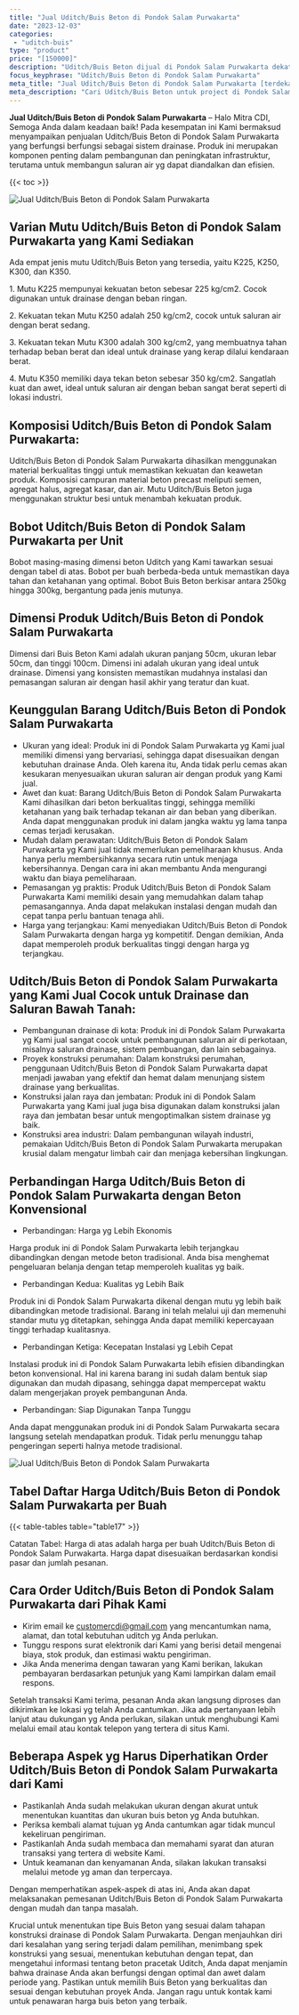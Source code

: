 ```yaml
---
title: "Jual Uditch/Buis Beton di Pondok Salam Purwakarta"
date: "2023-12-03"
categories:
 - "uditch-buis"
type: "product"
price: "[150000]"
description: "Uditch/Buis Beton dijual di Pondok Salam Purwakarta dekat. Uditch/Buis Beton ini umumnya digunakan dalam project infrastruktur sebagai saluran drainase yang praktis dan berkualitas tinggi. Silakan kontak kami untuk keterangan lebih lanjut."
focus_keyphrase: "Uditch/Buis Beton di Pondok Salam Purwakarta"
meta_title: "Jual Uditch/Buis Beton di Pondok Salam Purwakarta [terdekat] - CDI"
meta_description: "Cari Uditch/Buis Beton untuk project di Pondok Salam Purwakarta? Kami menyediakan Uditch/Buis Beton yang berkualitas untuk konstruksi drainase. Dapatkan penawaran termurah sekarang."
---
```


**Jual Uditch/Buis Beton di Pondok Salam Purwakarta** – Halo Mitra CDI, Semoga Anda dalam keadaan baik! Pada kesempatan ini Kami bermaksud menyampaikan penjualan Uditch/Buis Beton di Pondok Salam Purwakarta yang berfungsi berfungsi sebagai sistem drainase. Produk ini merupakan komponen penting dalam pembangunan dan peningkatan infrastruktur, terutama untuk membangun saluran air yg dapat diandalkan dan efisien.

{{< toc >}}

![Jual Uditch/Buis Beton di Pondok Salam Purwakarta](/images/uditch-buis/uditch-beton-01.jpg)

## Varian Mutu Uditch/Buis Beton di Pondok Salam Purwakarta yang Kami Sediakan

Ada empat jenis mutu Uditch/Buis Beton yang tersedia, yaitu K225, K250, K300, dan K350.

1\. Mutu K225 mempunyai kekuatan beton sebesar 225 kg/cm2. Cocok digunakan untuk drainase dengan beban ringan.

2\. Kekuatan tekan Mutu K250 adalah 250 kg/cm2, cocok untuk saluran air dengan berat sedang.

3\. Kekuatan tekan Mutu K300 adalah 300 kg/cm2, yang membuatnya tahan terhadap beban berat dan ideal untuk drainase yang kerap dilalui kendaraan berat.

4\. Mutu K350 memiliki daya tekan beton sebesar 350 kg/cm2. Sangatlah kuat dan awet, ideal untuk saluran air dengan beban sangat berat seperti di lokasi industri.

## Komposisi Uditch/Buis Beton di Pondok Salam Purwakarta:

Uditch/Buis Beton di Pondok Salam Purwakarta dihasilkan menggunakan material berkualitas tinggi untuk memastikan kekuatan dan keawetan produk. Komposisi campuran material beton precast meliputi semen, agregat halus, agregat kasar, dan air. Mutu Uditch/Buis Beton juga menggunakan struktur besi untuk menambah kekuatan produk.

## Bobot Uditch/Buis Beton di Pondok Salam Purwakarta per Unit

Bobot masing-masing dimensi beton Uditch yang Kami tawarkan sesuai dengan tabel di atas. Bobot per buah berbeda-beda untuk memastikan daya tahan dan ketahanan yang optimal. Bobot Buis Beton berkisar antara 250kg hingga 300kg, bergantung pada jenis mutunya.

## Dimensi Produk Uditch/Buis Beton di Pondok Salam Purwakarta

Dimensi dari Buis Beton Kami adalah ukuran panjang 50cm, ukuran lebar 50cm, dan tinggi 100cm. Dimensi ini adalah ukuran yang ideal untuk drainase. Dimensi yang konsisten memastikan mudahnya instalasi dan pemasangan saluran air dengan hasil akhir yang teratur dan kuat.

## Keunggulan Barang Uditch/Buis Beton di Pondok Salam Purwakarta

*   Ukuran yang ideal: Produk ini di Pondok Salam Purwakarta yg Kami jual memiliki dimensi yang bervariasi, sehingga dapat disesuaikan dengan kebutuhan drainase Anda. Oleh karena itu, Anda tidak perlu cemas akan kesukaran menyesuaikan ukuran saluran air dengan produk yang Kami jual.
*   Awet dan kuat: Barang Uditch/Buis Beton di Pondok Salam Purwakarta Kami dihasilkan dari beton berkualitas tinggi, sehingga memiliki ketahanan yang baik terhadap tekanan air dan beban yang diberikan. Anda dapat menggunakan produk ini dalam jangka waktu yg lama tanpa cemas terjadi kerusakan.
*   Mudah dalam perawatan: Uditch/Buis Beton di Pondok Salam Purwakarta yg Kami jual tidak memerlukan pemeliharaan khusus. Anda hanya perlu membersihkannya secara rutin untuk menjaga kebersihannya. Dengan cara ini akan membantu Anda mengurangi waktu dan biaya pemeliharaan.
*   Pemasangan yg praktis: Produk Uditch/Buis Beton di Pondok Salam Purwakarta Kami memiliki desain yang memudahkan dalam tahap pemasangannya. Anda dapat melakukan instalasi dengan mudah dan cepat tanpa perlu bantuan tenaga ahli.
*   Harga yang terjangkau: Kami menyediakan Uditch/Buis Beton di Pondok Salam Purwakarta dengan harga yg kompetitif. Dengan demikian, Anda dapat memperoleh produk berkualitas tinggi dengan harga yg terjangkau.

## Uditch/Buis Beton di Pondok Salam Purwakarta yang Kami Jual Cocok untuk Drainase dan Saluran Bawah Tanah:

*   Pembangunan drainase di kota: Produk ini di Pondok Salam Purwakarta yg Kami jual sangat cocok untuk pembangunan saluran air di perkotaan, misalnya saluran drainase, sistem pembuangan, dan lain sebagainya.
*   Proyek konstruksi perumahan: Dalam konstruksi perumahan, penggunaan Uditch/Buis Beton di Pondok Salam Purwakarta dapat menjadi jawaban yang efektif dan hemat dalam menunjang sistem drainase yang berkualitas.
*   Konstruksi jalan raya dan jembatan: Produk ini di Pondok Salam Purwakarta yang Kami jual juga bisa digunakan dalam konstruksi jalan raya dan jembatan besar untuk mengoptimalkan sistem drainase yg baik.
*   Konstruksi area industri: Dalam pembangunan wilayah industri, pemakaian Uditch/Buis Beton di Pondok Salam Purwakarta merupakan krusial dalam mengatur limbah cair dan menjaga kebersihan lingkungan.

## Perbandingan Harga Uditch/Buis Beton di Pondok Salam Purwakarta dengan Beton Konvensional

*   Perbandingan: Harga yg Lebih Ekonomis

Harga produk ini di Pondok Salam Purwakarta lebih terjangkau dibandingkan dengan metode beton tradisional. Anda bisa menghemat pengeluaran belanja dengan tetap memperoleh kualitas yg baik.
*   Perbandingan Kedua: Kualitas yg Lebih Baik

Produk ini di Pondok Salam Purwakarta dikenal dengan mutu yg lebih baik dibandingkan metode tradisional. Barang ini telah melalui uji dan memenuhi standar mutu yg ditetapkan, sehingga Anda dapat memiliki kepercayaan tinggi terhadap kualitasnya.
*   Perbandingan Ketiga: Kecepatan Instalasi yg Lebih Cepat

Instalasi produk ini di Pondok Salam Purwakarta lebih efisien dibandingkan beton konvensional. Hal ini karena barang ini sudah dalam bentuk siap digunakan dan mudah dipasang, sehingga dapat mempercepat waktu dalam mengerjakan proyek pembangunan Anda.
*   Perbandingan: Siap Digunakan Tanpa Tunggu

Anda dapat menggunakan produk ini di Pondok Salam Purwakarta secara langsung setelah mendapatkan produk. Tidak perlu menunggu tahap pengeringan seperti halnya metode tradisional.

![Jual Uditch/Buis Beton di Pondok Salam Purwakarta](/images/uditch-buis/buis-beton-10.jpg)

## Tabel Daftar Harga Uditch/Buis Beton di Pondok Salam Purwakarta per Buah

{{< table-tables table="table17" >}}

Catatan Tabel: Harga di atas adalah harga per buah Uditch/Buis Beton di Pondok Salam Purwakarta. Harga dapat disesuaikan berdasarkan kondisi pasar dan jumlah pesanan.

## Cara Order Uditch/Buis Beton di Pondok Salam Purwakarta dari Pihak Kami

*   Kirim email ke customercdi@gmail.com yang mencantumkan nama, alamat, dan total kebutuhan uditch yg Anda perlukan.
*   Tunggu respons surat elektronik dari Kami yang berisi detail mengenai biaya, stok produk, dan estimasi waktu pengiriman.
*   Jika Anda menerima dengan tawaran yang Kami berikan, lakukan pembayaran berdasarkan petunjuk yang Kami lampirkan dalam email respons.

Setelah transaksi Kami terima, pesanan Anda akan langsung diproses dan dikirimkan ke lokasi yg telah Anda cantumkan. Jika ada pertanyaan lebih lanjut atau dukungan yg Anda perlukan, silakan untuk menghubungi Kami melalui email atau kontak telepon yang tertera di situs Kami.

## Beberapa Aspek yg Harus Diperhatikan Order Uditch/Buis Beton di Pondok Salam Purwakarta dari Kami

*   Pastikanlah Anda sudah melakukan ukuran dengan akurat untuk menentukan kuantitas dan ukuran buis beton yg Anda butuhkan.
*   Periksa kembali alamat tujuan yg Anda cantumkan agar tidak muncul kekeliruan pengiriman.
*   Pastikanlah Anda sudah membaca dan memahami syarat dan aturan transaksi yang tertera di website Kami.
*   Untuk keamanan dan kenyamanan Anda, silakan lakukan transaksi melalui metode yg aman dan terpercaya.

Dengan memperhatikan aspek-aspek di atas ini, Anda akan dapat melaksanakan pemesanan Uditch/Buis Beton di Pondok Salam Purwakarta dengan mudah dan tanpa masalah.

Krucial untuk menentukan tipe Buis Beton yang sesuai dalam tahapan konstruksi drainase di Pondok Salam Purwakarta. Dengan menjauhkan diri dari kesalahan yang sering terjadi dalam pemilihan, menimbang spek konstruksi yang sesuai, menentukan kebutuhan dengan tepat, dan mengetahui informasi tentang beton pracetak Uditch, Anda dapat menjamin bahwa drainase Anda akan berfungsi dengan optimal dan awet dalam periode yang. Pastikan untuk memilih Buis Beton yang berkualitas dan sesuai dengan kebutuhan proyek Anda. Jangan ragu untuk kontak kami untuk penawaran harga buis beton yang terbaik.
